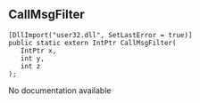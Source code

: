 ## CallMsgFilter

```
[DllImport("user32.dll", SetLastError = true)]
public static extern IntPtr CallMsgFilter(
   IntPtr x,
   int y,
   int z
);
```

No documentation available
